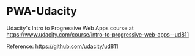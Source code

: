 # PWA-Udacity
Udacity's Intro to Progressive Web Apps course at https://www.udacity.com/course/intro-to-progressive-web-apps--ud811

Reference: https://github.com/udacity/ud811
